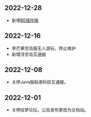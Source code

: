## 2022-12-28
- 新增[BE插件服](servers/19132)

## 2022-12-16
- 李芒果空岛服无人游玩，停止维护
- 新增浮空岛互通服

## 2022-12-08
- 关停Java版粘液科技互通服。

## 2022-12-01
- 关停绘梦论坛，公告发布更改为文档站。